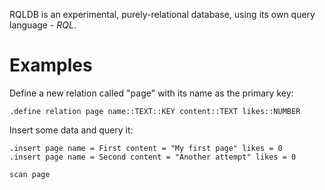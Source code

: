 RQLDB is an experimental, purely-relational database, using its own
query language - *RQL*.

# Examples

Define a new relation called "page" with its name as the primary key:

    .define relation page name::TEXT::KEY content::TEXT likes::NUMBER

Insert some data and query it:

    .insert page name = First content = "My first page" likes = 0
    .insert page name = Second content = "Another attempt" likes = 0

    scan page
